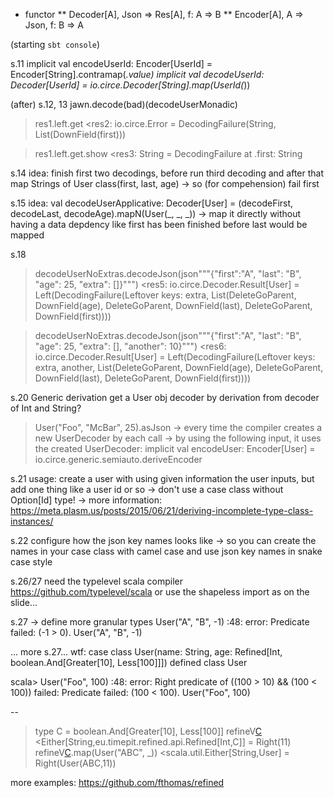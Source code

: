 * functor
** Decoder[A], Json => Res[A], f: A => B
** Encoder[A], A => Json, f: B => A

(starting `sbt console`)

s.11
implicit val encodeUserId: Encoder[UserId] = Encoder[String].contramap(_.value)
implicit val decodeUserId: Decoder[UserId] = io.circe.Decoder[String].map(UserId(_))

(after) s.12, 13
jawn.decode(bad)(decodeUserMonadic)
>res1.left.get
<res2: io.circe.Error = DecodingFailure(String, List(DownField(first)))

>res1.left.get.show
<res3: String = DecodingFailure at .first: String

s.14
idea: finish first two decodings, before run third decoding and after that map Strings of User class(first, last, age)
 -> so (for compehension) fail first

s.15
idea: val decodeUserApplicative: Decoder[User] =  (decodeFirst, decodeLast, decodeAge).mapN(User(_, _, _))
-> map it directly without having a data depdency like first has been finished before last would be mapped


s.18
>decodeUserNoExtras.decodeJson(json"""{"first":"A", "last": "B", "age": 25, "extra": []}""")
<res5: io.circe.Decoder.Result[User] = Left(DecodingFailure(Leftover keys: extra, List(DeleteGoParent, DownField(age), DeleteGoParent, DownField(last), DeleteGoParent, DownField(first))))

>decodeUserNoExtras.decodeJson(json"""{"first":"A", "last": "B", "age": 25, "extra": [], "another": 10}""")
<res6: io.circe.Decoder.Result[User] = Left(DecodingFailure(Leftover keys: extra, another, List(DeleteGoParent, DownField(age), DeleteGoParent, DownField(last), DeleteGoParent, DownField(first))))


s.20 Generic derivation
get a User obj decoder by derivation from decoder of Int and String?

>User("Foo", "McBar", 25).asJson
-> every time the compiler creates a new UserDecoder by each call 
-> by using the following input, it uses the created UserDecoder:
>implicit val encodeUser: Encoder[User] = io.circe.generic.semiauto.deriveEncoder

s.21
usage: create a user with using given information the user inputs, but add one thing like a user id or so
-> don't use a case class without Option[Id] type!
-> more information: https://meta.plasm.us/posts/2015/06/21/deriving-incomplete-type-class-instances/

s.22
configure how the json key names looks like -> so you can create the names in your case class with camel case
 and use json key names in snake case style   


s.26/27
need the typelevel scala compiler https://github.com/typelevel/scala or use the shapeless import as on the slide...


s.27
-> define more granular types
User("A", "B", -1)
<console>:48: error: Predicate failed: (-1 > 0).
       User("A", "B", -1)


... more s.27... wtf:
case class User(name: String, age: Refined[Int, boolean.And[Greater[10], Less[100]]])
defined class User

scala> User("Foo", 100)
<console>:48: error: Right predicate of ((100 > 10) && (100 < 100)) failed: Predicate failed: (100 < 100).
       User("Foo", 100)

--

>type C = boolean.And[Greater[10], Less[100]]
>refineV[C](x)
<Either[String,eu.timepit.refined.api.Refined[Int,C]] = Right(11)
>refineV[C](x).map(User("ABC", _))
<scala.util.Either[String,User] = Right(User(ABC,11))

more examples: https://github.com/fthomas/refined
